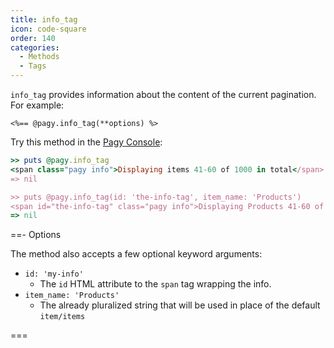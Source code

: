 ```yaml
---
title: info_tag
icon: code-square
order: 140
categories:
  - Methods
  - Tags
---
```




`info_tag` provides information about the content of the current pagination. For example:

```erb
<%== @pagy.info_tag(**options) %>
```

Try this method in the [Pagy Console](../../sandbox/console.md):

```ruby
>> puts @pagy.info_tag
<span class="pagy info">Displaying items 41-60 of 1000 in total</span>
=> nil

>> puts @pagy.info_tag(id: 'the-info-tag', item_name: 'Products')
<span id="the-info-tag" class="pagy info">Displaying Products 41-60 of 1000 in total</span>
=> nil
```

==- Options

The method also accepts a few optional keyword arguments:

- `id: 'my-info'`
  - The `id` HTML attribute to the `span` tag wrapping the info.
- `item_name: 'Products'` 
  - The already pluralized string that will be used in place of the default `item/items`

===
